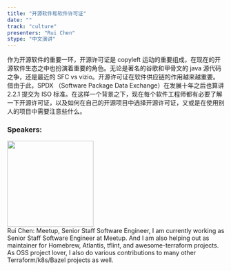 ```yaml
---
title: "开源软件和软件许可证"
date: "" 
track: "culture"
presenters: "Rui Chen"
stype: "中文演讲"
---
```

作为开源软件的重要一环，开源许可证是 copyleft 运动的重要组成，在现在的开源软件生态之中也扮演着重要的角色。无论是著名的谷歌和甲骨文的 java 源代码之争，还是最近的 SFC vs vizio。开源许可证在软件供应链的作用越来越重要。借由于此，SPDX （Software Package Data Exchange）在发展十年之后也算讲 2.2.1 提交为 ISO 标准。在这样一个背景之下，现在每个软件工程师都有必要了解一下开源许可证，以及如何在自己的开源项目中选择开源许可证，又或是在使用别人的项目中需要注意些什么。
 ### Speakers: 
 <img src="images/speaker/1231.png" width="200" /><br>Rui Chen: Meetup, Senior Staff Software Engineer, I am currently working as Senior Staff Software Engineer at Meetup. And I am also helping out as maintainer for Homebrew, Atlantis, tflint, and awesome-terraform projects. As OSS project lover, I also do various contributions to many other Terraform/k8s/Bazel projects as well.
 